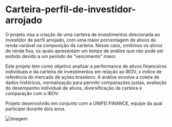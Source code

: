 # Carteira-perfil-de-investidor-arrojado

O projeto visa a criação de uma carteira de investimentos direcionada ao investidor de perfil arrojado, com uma maior porcentagem de ativos de renda variável na composição da carteira. Nesse caso, omitimos os ativos de renda fixa, os quais apresentam um tempo de análise que não pode ser exibido devido a um período de "vencimento" maior. 

Este projeto tem como objetivo analisar a performance de ativos financeiros individuais e da carteira de investimentos em relação ao IBOV, o índice de referência do mercado de ações brasileiro. A análise envolve a coleta de dados históricos, normalização para permitir comparações justas, avaliação do desempenho individual de ativos, diversificação da carteira e comparação com o IBOV. 

Projeto desenvolvido em conjunto com a UNIFEI FINANCE, equipe da qual participei durante dois anos.

![Imagem](https://github.com/OsvaldoKobayashi/Carteira-perfil-de-investidor-arrojado/raw/main/assets/8e5ba4a1-b223-491b-9413-585782fe2db9)
